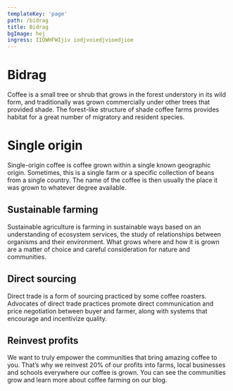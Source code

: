 ```yaml
---
templateKey: 'page'
path: /bidrag
title: Bidrag
bgImage: hej
ingress: IIOWHFWIjiv iodjvoiedjvioedjioe
---
```

# Bidrag
Coffee is a small tree or shrub that grows in the forest understory in its wild form, and traditionally was grown commercially under other trees that provided shade. The forest-like structure of shade coffee farms provides habitat for a great number of migratory and resident species.

# Single origin
Single-origin coffee is coffee grown within a single known geographic origin. Sometimes, this is a single farm or a specific collection of beans from a single country. The name of the coffee is then usually the place it was grown to whatever degree available.

## Sustainable farming
Sustainable agriculture is farming in sustainable ways based on an understanding of ecosystem services, the study of relationships between organisms and their environment. What grows where and how it is grown are a matter of choice and careful consideration for nature and communities.

## Direct sourcing
Direct trade is a form of sourcing practiced by some coffee roasters. Advocates of direct trade practices promote direct communication and price negotiation between buyer and farmer, along with systems that encourage and incentivize quality.

## Reinvest profits
We want to truly empower the communities that bring amazing coffee to you. That’s why we reinvest 20% of our profits into farms, local businesses and schools everywhere our coffee is grown. You can see the communities grow and learn more about coffee farming on our blog.
